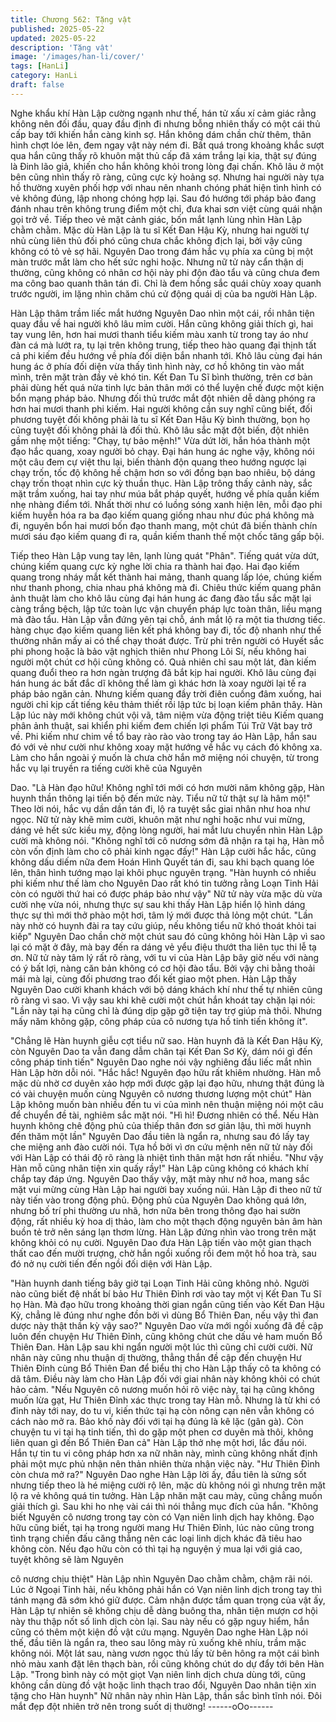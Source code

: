 ```yaml
---
title: Chương 562: Tặng vật
published: 2025-05-22
updated: 2025-05-22
description: 'Tặng vật'
image: '/images/han-li/cover/'
tags: [HanLi]
category: HanLi
draft: false
---
```


Nghe khẩu khí Hàn Lập cường ngạnh như thế, hán tử xấu xí cảm
giác rằng không nên đối đầu, quay đầu định đi nhưng bỗng nhiên
thấy có một cái thủ cấp bay tới khiến hắn càng kinh sợ.
Hắn không dám chần chừ thêm, thân hình chợt lóe lên, đem ngay
vật này ném đi.
Bất quá trong khoảng khắc sượt qua hắn cũng thấy rõ khuôn mặt
thủ cấp đã xám trắng lại kia, thật sự đúng là Đinh lão giả, khiến
cho hắn không khỏi trong lòng đại chấn.
Khô lâu ở một bên cũng nhìn thấy rõ ràng, cũng cực kỳ hoảng sợ.
Nhưng hai người này tựa hồ thường xuyên phối hợp với nhau
nên nhanh chóng phát hiện tình hình có vẻ không đúng, lập
nhong chóng hợp lại. Sau đó hướng tới pháp bảo đang đánh
nhau trên không trung điểm một chỉ, đưa khai sơn việt cùng quái
nhận gọi trở về.
Tiếp theo vẻ mặt cảnh giác, bốn mắt lạnh lùng nhìn Hàn Lập
chằm chằm.
Mặc dù Hàn Lập là tu sĩ Kết Đan Hậu Kỳ, nhưng hai người tự nhủ
cùng liên thủ đối phó cũng chưa chắc không địch lại, bởi vậy cũng
không có tỏ vẻ sợ hãi.
Nguyên Dao trong đám hắc vụ phía xa cũng bị một màn trước
mắt làm cho hết sức nghi hoặc.
Nhưng nữ tử này cẩn thận dị thường, cũng không có nhân cơ hội
này phi độn đào tẩu và cũng chưa đem ma công bao quanh thân
tán đi. Chỉ là đem hồng sắc quái chùy xoay quanh trước người,
im lặng nhìn chăm chú cử động quái dị của ba người Hàn Lập.

Hàn Lập thâm trầm liếc mắt hướng Nguyên Dao nhìn một cái, rồi
nhân tiện quay đầu về hai người khô lâu mỉm cười.
Hắn cũng không giải thích gì, hai tay vung lên, hơn hai mươi
thanh tiểu kiếm màu xanh từ trong tay áo như đàn cá mà lướt ra,
tụ lại trên không trung, tiếp theo hào quang đại thịnh tất cả phi
kiếm đều hướng về phía đối diện bắn nhanh tới.
Khô lâu cùng đại hán hung ác ở phía đối diện vừa thấy tình hình
này, cơ hồ không tin vào mắt mình, trên mặt tràn đầy vẻ khó tin.
Kết Đan Tu Sĩ bình thường, trên cơ bản phải dùng hết quá nửa
tinh lực bản thân mới có thể luyện chế được một kiện bổn mạng
pháp bảo. Nhưng đối thủ trước mắt đột nhiên dễ dàng phóng ra
hơn hai mươi thanh phi kiếm.
Hai người không cần suy nghĩ cũng biết, đối phương tuyệt đối
không phải là tu sĩ Kết Đan Hậu Kỳ bình thường, bọn họ cũng
tuyệt đối không phải là đối thủ.
Khô lâu sắc mặt đột biến, đột nhiên gầm nhẹ một tiếng:
"Chạy, tự bảo mệnh!"
Vừa dứt lời, hắn hóa thành một đạo hắc quang, xoay người bỏ
chạy. Đại hán hung ác nghe vậy, không nói một câu đem cự việt
thu lại, biến thành độn quang theo hướng ngược lại chạy trốn, tốc
độ không hề chậm hơn so với đồng bạn bao nhiêu, bộ dáng chạy
trốn thoạt nhìn cực kỳ thuần thục.
Hàn Lập trông thấy cảnh này, sắc mặt trầm xuống, hai tay như
múa bắt pháp quyết, hướng về phía quần kiếm nhẹ nhàng điểm
tới.
Nhất thời như có luồng sóng xanh hiện lên, mỗi đạo phi kiếm
huyễn hóa ra ba đạo kiếm quang giống nhau như đúc phá không
mà đi, nguyên bổn hai mươi bốn đạo thanh mang, một chút đã
biến thành chín mươi sáu đạo kiếm quang đi ra, quần kiếm thanh
thế một chốc tăng gấp bội.

Tiếp theo Hàn Lập vung tay lên, lạnh lùng quát "Phân".
Tiếng quát vừa dứt, chúng kiếm quang cực kỳ nghe lời chia ra
thành hai đạo.
Hai đạo kiếm quang trong nháy mắt kết thành hai mảng, thanh
quang lấp lóe, chúng kiếm như thanh phong, chia nhau phá
không mà đi.
Chiêu thức kiếm quang phân ảnh thuật làm cho khô lâu cùng đại
hán hung ác đang đào tẩu sắc mặt lại càng trắng bệch, lập tức
toàn lực vận chuyển pháp lực toàn thân, liều mạng mà đào tẩu.
Hàn Lập vẫn đứng yên tại chỗ, ánh mắt lộ ra một tia thương tiếc.
hàng chục đạo kiếm quang liên kết phá không bay đi, tốc độ
nhanh như thế thường nhân mấy ai có thể chạy thoát được.
Trừ phi trên người có Huyết sắc phi phong hoặc là bảo vật nghịch
thiên như Phong Lôi Sí, nếu không hai người một chút cơ hội
cũng không có.
Quả nhiên chỉ sau một lát, đàn kiếm quang đuổi theo ra hơn ngàn
trượng đã bắt kịp hai người.
Khô lâu cùng đại hán hung ác bất đắc dĩ không thể làm gì khác
hơn là xoay người lại tế ra pháp bảo ngăn cản. Nhưng kiếm
quang đầy trời điên cuồng đâm xuống, hai người chỉ kịp cất tiếng
kêu thảm thiết rồi lập tức bị loạn kiếm phân thây.
Hàn Lập lúc này mới không chút vội vã, tâm niệm vừa động triệt
tiêu Kiếm quang phân ảnh thuật, sai khiển phi kiếm đem chiến lợi
phẩm Túi Trữ Vật bay trở về.
Phi kiếm như chim về tổ bay rào rào vào trong tay áo Hàn Lập,
hắn sau đó với vẻ như cười như không xoay mặt hướng về hắc
vụ cách đó không xa.
Làm cho hắn ngoài ý muốn là chưa chờ hắn mở miệng nói
chuyện, từ trong hắc vụ lại truyền ra tiếng cười khẽ của Nguyên

Dao.
"Là Hàn đạo hữu! Không nghĩ tới mới có hơn mười năm không
gặp, Hàn huynh thần thông lại tiến bộ đến mức này. Tiểu nữ tử
thật sự là hâm mộ!" Theo lời nói, hắc vụ dần dần tán đi, lộ ra tuyệt
sắc giai nhân như hoa như ngọc.
Nữ tử này khẽ mỉm cười, khuôn mặt như nghi hoặc như vui
mừng, dáng vẻ hết sức kiều mỵ, động lòng người, hai mắt lưu
chuyển nhìn Hàn Lập cười mà không nói.
"Không nghĩ tới cô nương sớm đã nhận ra tại hạ, Hàn mỗ còn vốn
định làm cho cô phải kinh ngạc đấy!" Hàn Lập cười hắc hắc, cũng
không dấu diếm nữa đem Hoán Hình Quyết tán đi, sau khi bạch
quang lóe lên, thân hình tướng mạo lại khôi phục nguyên trạng.
"Hàn huynh có nhiều phi kiếm như thế làm cho Nguyên Dao rất
khó tin tưởng rằng Loạn Tinh Hải còn có người thứ hai có được
pháp bảo như vậy" Nữ tử này vừa mặc dù vừa cười nhẹ vừa nói,
nhưng thực sự sau khi thấy Hàn Lập hiển lộ hình dáng thực sự thì
mới thở phào một hơi, tâm lý mới được thả lỏng một chút.
"Lần này nhờ có huynh đài ra tay cứu giúp, nếu không tiểu nữ khó
thoát khỏi tai kiếp" Nguyên Dao chần chờ một chút sau đó cũng
không hỏi Hàn Lập vì sao lại có mặt ở đây, mà bay đến ra dáng
vẻ yểu điệu thướt tha liên tục thi lễ tạ ơn.
Nữ tử này tâm lý rất rõ ràng, với tu vi của Hàn Lập bây giờ nếu
với nàng có ý bất lợi, nàng căn bản không có cơ hội đào tẩu. Bởi
vậy chi bằng thoải mái mà lại, cùng đối phương trao đổi kết giao
một phen.
Hàn Lập thấy Nguyên Dao cười khanh khách với bộ dáng khách
khí như thế tự nhiên cũng rõ ràng vì sao.
Vì vậy sau khi khẽ cười một chút hắn khoát tay chặn lại nói:
"Lần này tại hạ cũng chỉ là đúng dịp gặp gỡ tiện tay trợ giúp mà
thôi. Nhưng mấy năm không gặp, công pháp của cô nương tựa hồ
tinh tiến không ít".

"Chẳng lẽ Hàn huynh giễu cợt tiểu nữ sao. Hàn huynh đã là Kết
Đan Hậu Kỳ, còn Nguyên Dao ta vẫn đang dẫm chân tại Kết Đan
Sơ Kỳ, dám nói gì đến công pháp tinh tiến" Nguyên Dao nghe nói
vậy nghiêng đầu liếc mắt nhìn Hàn Lập hờn dỗi nói.
"Hắc hắc! Nguyên đạo hữu rất khiêm nhường. Hàn mỗ mặc dù
nhờ cơ duyên xảo hợp mới được gặp lại đạo hữu, nhưng thật
đúng là có vài chuyện muốn cùng Nguyên cô nương thương
lượng một chút" Hàn Lập không muốn bàn nhiều đến tu vi của
mình nên thuận miệng nói một câu để chuyển đề tài, nghiêm sắc
mặt nói.
"Hì hì! Đương nhiên có thể. Nếu Hàn huynh không chê động phủ
của thiếp thân đơn sơ giản lậu, thì mời huynh đến thăm một lần"
Nguyên Dao đầu tiên là ngẩn ra, nhưng sau đó lấy tay che miệng
anh đào cười nói.
Tựa hồ bởi vì ơn cứu mệnh nên nữ tử này đối với Hàn Lập có thái
độ rõ ràng là nhiệt tình thân mật hơn rất nhiều.
"Như vậy Hàn mỗ cũng nhân tiện xin quấy rầy!" Hàn Lập cũng
không có khách khí chắp tay đáp ứng.
Nguyên Dao thấy vậy, mặt mày như nở hoa, mang sắc mặt vui
mừng cùng Hàn Lập hai người bay xuống núi.
Hàn Lập đi theo nữ tử này tiến vào trong động phủ.
Động phủ của Nguyên Dao không quá lớn, nhưng bố trí phi
thường ưu nhã, hơn nữa bên trong thông đạo hai sườn động, rất
nhiều kỳ hoa dị thảo, làm cho một thạch động nguyên bản âm hàn
buồn tẻ trở nên sáng lạn thơm lừng.
Hàn Lập đứng nhìn vào trong trên mặt không khỏi có nụ cười.
Nguyên Dao đưa Hàn Lập tiến vào một gian thạch thất cao đến
mười trượng, chờ hắn ngồi xuống rồi đem một hồ hoa trà, sau đó
nở nụ cười tiến đến ngồi đối diện với Hàn Lập.

"Hàn huynh danh tiếng bây giờ tại Loạn Tinh Hải cũng không nhỏ.
Người nào cũng biết đệ nhất bí bảo Hư Thiên Đỉnh rơi vào tay một
vị Kết Đan Tu Sĩ họ Hàn. Mà đạo hữu trong khoảng thời gian ngắn
cũng tiến vào Kết Đan Hậu Kỳ, chẳng lẽ đúng như nghe đồn bởi
vì dùng Bổ Thiên Đan, nếu vậy thì đan dược này thật thần kỳ vậy
sao?" Nguyên Dao vừa mới ngồi xuống đã đề cập luôn đến
chuyện Hư Thiên Đỉnh, cũng không chút che dấu vẻ ham muốn
Bổ Thiên Đan.
Hàn Lập sau khi ngẩn người một lúc thì cũng chỉ cười cười.
Nữ nhân này cũng nhu thuận dị thường, thẳng thắn đề cập đến
chuyện Hư Thiên Đỉnh cùng Bổ Thiên Đan để biểu thị cho Hàn
Lập thấy cô ta không có dã tâm.
Điều này làm cho Hàn Lập đối với giai nhân này không khỏi có
chút hảo cảm.
"Nếu Nguyên cô nương muốn hỏi rõ việc này, tại hạ cũng không
muốn lừa gạt, Hư Thiên Đỉnh xác thực trong tay Hàn mỗ. Nhưng
là từ khi có đỉnh này tới nay, do tu vi, kiến thức tại hạ còn nông
cạn nên vẫn không có cách nào mở ra. Bảo khố này đối với tại hạ
đúng là kê lặc (gân gà). Còn chuyện tu vi tại hạ tinh tiến, thì do
gặp một phen cơ duyên mà thôi, không liên quan gì đến Bổ Thiên
Đan cả" Hàn Lập thở nhẹ một hơi, lắc đầu nói. Hắn tự tin tu vi
công pháp hơn xa nữ nhân này, mình cũng không nhất định phải
một mực phủ nhận nên thản nhiên thừa nhận việc này.
"Hư Thiên Đỉnh còn chưa mở ra?" Nguyên Dao nghe Hàn Lập lời
ấy, đầu tiên là sửng sốt nhưng tiếp theo là hé miệng cười rộ lên,
mặc dù không nói gì nhưng trên mặt lộ ra vẻ không quá tin tưởng.
Hàn Lập nhăn mặt cau mày, cũng chẳng muốn giải thích gì. Sau
khi ho nhẹ vài cái thì nói thẳng mục đích của hắn.
"Không biết Nguyên cô nương trong tay còn có Vạn niên linh dịch
hay không. Đạo hữu cũng biết, tại hạ trong người mang Hư Thiên
Đỉnh, lúc nào cũng trong tình trạng chiến đấu căng thẳng nên các
loại linh dịch khác đã tiêu hao không còn. Nếu đạo hữu còn có thì
tại hạ nguyện ý mua lại với giá cao, tuyệt không sẽ làm Nguyên

cô nương chịu thiệt" Hàn Lập nhìn Nguyên Dao chằm chằm,
chậm rãi nói. Lúc ở Ngoại Tinh hải, nếu không phải hắn có Vạn
niên linh dịch trong tay thì tánh mạng đã sớm khó giữ được. Cảm
nhận được tầm quan trọng của vật ấy, Hàn Lập tự nhiên sẽ không
chịu dễ dàng buông tha, nhân tiện mượn cơ hội này thu thập nốt
số linh dịch còn lại.
Sau này nếu có gặp nguy hiểm, hắn cũng có thêm một kiện đồ vật
cứu mạng.
Nguyên Dao nghe Hàn Lập nói thế, đầu tiên là ngẩn ra, theo sau
lông mày rủ xuống khẽ nhíu, trầm mặc không nói.
Một lát sau, nàng vươn ngọc thủ lấy từ bên hông ra một cái bình
nhỏ màu xanh đặt lên thạch bàn, rồi cũng không chút do dự đẩy
tới bên Hàn Lập.
"Trong bình này có một giọt Vạn niên linh dịch chưa dùng tới,
cũng không cần dùng đồ vật hoặc linh thạch trao đổi, Nguyên Dao
nhân tiện xin tặng cho Hàn huynh" Nữ nhân này nhìn Hàn Lập,
thần sắc bình tĩnh nói.
Đôi mắt đẹp đột nhiên trở nên trong suốt dị thường!
------oOo------
